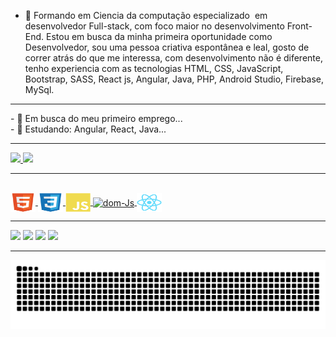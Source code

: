 - 💬  Formando em Ciencia da computação especializado  em desenvolvedor Full-stack, com foco maior no desenvolvimento Front-End.
Estou em busca da minha primeira oportunidade como Desenvolvedor, sou uma pessoa criativa espontânea e leal, gosto de correr atrás do que me interessa, com desenvolvimento não é diferente, tenho experiencia com as tecnologias HTML, CSS, JavaScript, Bootstrap, SASS, React js, Angular, Java, PHP, Android Studio, Firebase, MySql. 
<hr />
- 🔭 Em busca do meu primeiro emprego...
</br>
- 🌱 Estudando: Angular, React, Java...
 <hr />

 <div>
  <a href="https://github.com/domynikmv057">
  <img height="200em" src="https://github-readme-stats.vercel.app/api?username=domynikmv057&show_icons=true&theme=dracula&include_all_commits=true&count_private=true"/>
  <img height="200em" src="https://github-readme-stats.vercel.app/api/top-langs/?username=domynikmv057&layout=compact&langs_count=7&theme=dracula"/>
</div>

 <hr />
  
 <div style="display: inline_block"><br>
   <img align="center" alt="dom-HTML" height="30" width="40" src="https://raw.githubusercontent.com/devicons/devicon/master/icons/html5/html5-original.svg">
  <img align="center" alt="dom-CSS" height="30" width="40" src="https://raw.githubusercontent.com/devicons/devicon/master/icons/css3/css3-original.svg">
  <img align="center" alt="dom-Js" height="30" width="40" src="https://raw.githubusercontent.com/devicons/devicon/master/icons/javascript/javascript-plain.svg">
  <img align="center" alt="dom-Js" height="30" width="40"  src="https://cdn.jsdelivr.net/gh/devicons/devicon/icons/angularjs/angularjs-original.svg" />
  <img align="center" alt="dom-React" height="30" width="40" src="https://raw.githubusercontent.com/devicons/devicon/master/icons/react/react-original.svg">  
</div>
 
  <hr />

  <div>
     <a href="https://www.linkedin.com/in/domynik-marcone-158b3315b" target="_blank"><img src="https://img.shields.io/badge/-LinkedIn-%230077B5?style=for-the-badge&logo=linkedin&logoColor=white" target="_blank"></a> 
    <a href = "mailto:domynikmv.057@gmail.com"><img src="https://img.shields.io/badge/Gmail-D14836?style=for-the-badge&logo=gmail&logoColor=white" target="_blank"></a>
    <a href="http://api.whatsapp.com/send?phone=+55 32 98457-5036" target="_blank"><img src="https://img.shields.io/badge/WhatsApp-25D366?style=for-the-badge&logo=whatsapp&logoColor=white" target="_blank"></a> 
    <a href="https://www.facebook.com/domynik.marcone" target="_blank"><img src="https://img.shields.io/badge/Facebook-1877F2?style=for-the-badge&logo=facebook&logoColor=white" target="_blank"></a> 
   
 <hr />

   
   ![Snake animation](https://github.com/domynikmv057/domynikmv057/blob/output/github-contribution-grid-snake.svg)
  </div>
  

  
  
